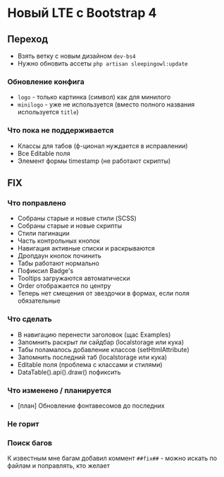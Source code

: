 # Новый LTE с Bootstrap 4

## Переход

* Взять ветку с новым дизайном `dev-bs4`
* Нужно обновить ассеты `php artisan sleepingowl:update`

### Обновление конфига
- `logo` - только картинка (символ) как для минилого
- `minilogo` - уже не используется (вместо полного названия используется `title`)

### Что пока не поддерживается
- Классы для табов (ф-ционал нуждается в исправлении)
- Все Editable поля
- Элемент формы timestamp (не работают скрипты)


## FIX

### Что поправлено

* Собраны старые и новые стили (SCSS)
* Собраны старые и новые скрипты
* Стили пагинации
* Часть контрольных кнопок
* Навигация активные списки и раскрываются
* Дропдаун кнопок починить
* Табы работают нормально
* Пофиксил Badge's
* Tooltips загружаются автоматически
* Order отображается по центру
* Теперь нет смещения от звездочки в формах, если поля обязательные


### Что сделать

* В навигацию перенести заголовок (щас Examples)
* Запомнить раскрыт ли сайдбар (localstorage или кука)
* Табы поламалось добавление классов (setHtmlAttribute)
* Запомнить последний таб (localstorage или кука)
* Editable поля (проблема с классами и стилями)
* DataTable().api().draw() пофиксить

### Что изменено / планируется
* [план] Обновление фонтавесомов до последних

### Не горит


### Поиск багов
К известным мне багам добавил коммент `##fix##` - можно искать по файлам и поправлять, кто желает
